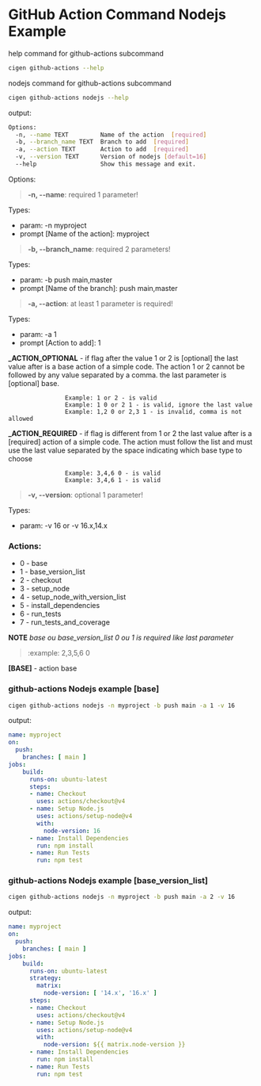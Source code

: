 # GitHub Action Command Nodejs Example

help command for github-actions subcommand

```bash
cigen github-actions --help
```

nodejs command for github-actions subcommand

```bash
cigen github-actions nodejs --help
```

output:

```bash
Options:
  -n, --name TEXT         Name of the action  [required]
  -b, --branch_name TEXT  Branch to add  [required]
  -a, --action TEXT       Action to add  [required]
  -v, --version TEXT      Version of nodejs [default=16]
  --help                  Show this message and exit.
```

Options:
> **-n, --name**: required 1 parameter!

Types:
- param: -n myproject
- prompt [Name of the action]: myproject

> **-b, --branch_name**: required 2 parameters!

Types:
- param: -b push main,master
- prompt [Name of the branch]: push main,master


> **-a, --action**: at least 1 parameter is required!

Types:
- param: -a 1
- prompt [Action to add]: 1

**_ACTION_OPTIONAL** - if flag after the value 1 or 2 is [optional] the last value after is a base action of a simple code.
                    The action 1 or 2 cannot be followed by any value separated by a comma. the last parameter is [optional] base.

                    Example: 1 or 2 - is valid
                    Example: 1 0 or 2 1 - is valid, ignore the last value
                    Example: 1,2 0 or 2,3 1 - is invalid, comma is not allowed



**_ACTION_REQUIRED** - if flag is different from 1 or 2 the last value after is a [required] action of a simple code.
                    The action must follow the list and must use the last value separated by the space indicating which base type to choose

                    Example: 3,4,6 0 - is valid
                    Example: 3,4,6 1 - is valid


> **-v, --version**: optional 1 parameter!

Types:
- param: -v 16 or -v 16.x,14.x


### Actions:

- 0 - base
- 1 - base_version_list
- 2 - checkout
- 3 - setup_node
- 4 - setup_node_with_version_list
- 5 - install_dependencies
- 6 - run_tests
- 7 - run_tests_and_coverage

**NOTE**   _base ou base_version_list 0 ou 1 is required like last parameter_
> :example: 2,3,5,6 0

**[BASE]** - action base


### github-actions Nodejs example [base]

```bash
cigen github-actions nodejs -n myproject -b push main -a 1 -v 16
```

output:

```yaml
name: myproject
on:
  push:
    branches: [ main ]
jobs:
    build:
      runs-on: ubuntu-latest
      steps:
      - name: Checkout
        uses: actions/checkout@v4
      - name: Setup Node.js
        uses: actions/setup-node@v4
        with:
          node-version: 16
      - name: Install Dependencies
        run: npm install
      - name: Run Tests
        run: npm test
```

### github-actions Nodejs example [base_version_list]

```bash
cigen github-actions nodejs -n myproject -b push main -a 2 -v 16
```

output:

```yaml
name: myproject
on:
  push:
    branches: [ main ]
jobs:
    build:
      runs-on: ubuntu-latest
      strategy:
        matrix:
          node-version: [ '14.x', '16.x' ]
      steps:
      - name: Checkout
        uses: actions/checkout@v4
      - name: Setup Node.js
        uses: actions/setup-node@v4
        with:
          node-version: ${{ matrix.node-version }}
      - name: Install Dependencies
        run: npm install
      - name: Run Tests
        run: npm test
```